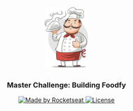 <h1 align="center">
    <img alt="Foodfy" src="https://github.com/louiscavalcante/LaunchBaseBootcamp/blob/master/Foodfy/assets/chef.png" width="100px" />
</h1>

<h3 align="center">
  Master Challenge: Building Foodfy
</h3>

<p align="center">

  <a href="https://rocketseat.com.br">
    <img alt="Made by Rocketseat" src="https://img.shields.io/badge/made%20by-Rocketseat-%23F8952D">
  </a>

  <a href="LICENSE" >
    <img alt="License" src="https://img.shields.io/badge/license-MIT-%23F8952D">
  </a>

</p>